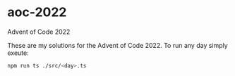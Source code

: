 # aoc-2022
Advent of Code 2022

These are my solutions for the Advent of Code 2022. To run any day simply exeute:

```bash
npm run ts ./src/<day>.ts
```